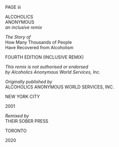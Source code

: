 PAGE iii

ALCOHOLICS  
ANONYMOUS  
_an inclusive remix_

_The Story of_  
How Many Thousands of People  
Have Recovered from Alcoholism

FOURTH EDITION (INCLUSIVE REMIX)

_This remix is not authorised or endorsed  
by Alcoholics Anonymous World Services, Inc._


_Originally published by_  
ALCOHOLICS ANONYMOUS WORLD SERVICES, INC.

NEW YORK CITY

2001

_Remixed by_  
THEIR SOBER PRESS

TORONTO

2020
